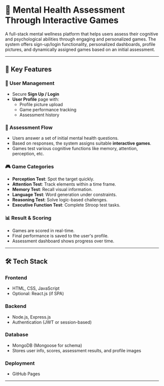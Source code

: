 # 🧠 Mental Health Assessment Through Interactive Games

A full-stack mental wellness platform that helps users assess their cognitive and psychological abilities through engaging and personalized games. The system offers sign-up/login functionality, personalized dashboards, profile pictures, and dynamically assigned games based on an initial assessment.

---

## 🌟 Key Features

### 👤 User Management
- Secure **Sign Up / Login**
- **User Profile** page with:
  - Profile picture upload
  - Game performance tracking
  - Assessment history

### 📝 Assessment Flow
- Users answer a set of initial mental health questions.
- Based on responses, the system assigns suitable **interactive games**.
- Games test various cognitive functions like memory, attention, perception, etc.

### 🎮 Game Categories
- **Perception Test**: Spot the target quickly.
- **Attention Test**: Track elements within a time frame.
- **Memory Test**: Recall visual information.
- **Language Test**: Word generation under constraints.
- **Reasoning Test**: Solve logic-based challenges.
- **Executive Function Test**: Complete Stroop test tasks.

### 📊 Result & Scoring
- Games are scored in real-time.
- Final performance is saved to the user's profile.
- Assessment dashboard shows progress over time.

---

## 🛠️ Tech Stack

### Frontend
- HTML, CSS, JavaScript  
- Optional: React.js (if SPA)

### Backend
- Node.js, Express.js  
- Authentication (JWT or session-based)

### Database
- MongoDB (Mongoose for schema)  
- Stores user info, scores, assessment results, and profile images

### Deployment
- GitHub Pages

---


